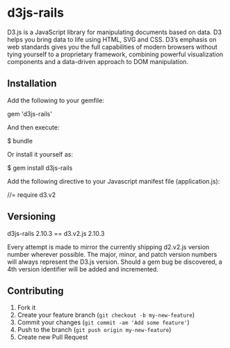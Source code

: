 # d3js-rails

D3.js is a JavaScript library for manipulating documents based on data. D3 helps you bring data to life using HTML, SVG and CSS. D3’s emphasis on web standards gives you the full capabilities of modern browsers without tying yourself to a proprietary framework, combining powerful visualization components and a data-driven approach to DOM manipulation.

## Installation

Add the following to your gemfile:

  gem 'd3js-rails'

And then execute:

  $ bundle

Or install it yourself as:

  $ gem install d3js-rails

Add the following directive to your Javascript manifest file (application.js):

  //= require d3.v2

## Versioning

d3js-rails 2.10.3 == d3.v2.js 2.10.3

Every attempt is made to mirror the currently shipping d2.v2.js version number wherever possible. The major, minor, and patch version numbers will always represent the D3.js version. Should a gem bug be discovered, a 4th version identifier will be added and incremented.

## Contributing

1. Fork it
2. Create your feature branch (`git checkout -b my-new-feature`)
3. Commit your changes (`git commit -am 'Add some feature'`)
4. Push to the branch (`git push origin my-new-feature`)
5. Create new Pull Request
